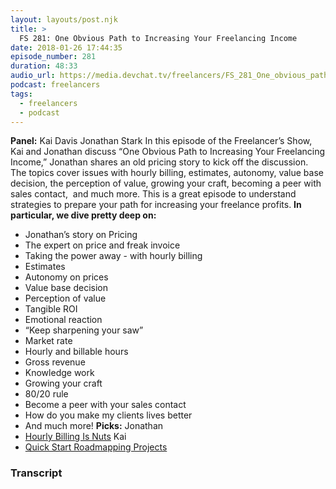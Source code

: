 ```yaml
---
layout: layouts/post.njk
title: >
  FS 281: One Obvious Path to Increasing Your Freelancing Income
date: 2018-01-26 17:44:35
episode_number: 281
duration: 48:33
audio_url: https://media.devchat.tv/freelancers/FS_281_One_obvious_path_to_increasing_your_freelancing_income.mp3
podcast: freelancers
tags:
  - freelancers
  - podcast
---
```


**Panel:** Kai Davis Jonathan Stark In this episode of the Freelancer’s Show, Kai and Jonathan discuss “One Obvious Path to Increasing Your Freelancing Income,” Jonathan shares an old pricing story to kick off the discussion. The topics cover issues with hourly billing, estimates, autonomy, value base decision, the perception of value, growing your craft, becoming a peer with sales contact,&nbsp; and much more. This is a great episode to understand strategies to prepare your path for increasing your freelance profits. **In particular, we dive pretty deep on:&nbsp;**

- Jonathan’s story on Pricing
- The expert on price and freak invoice
- Taking the power away - with hourly billing
- Estimates
- Autonomy on prices
- Value base decision
- Perception of value
- Tangible ROI
- Emotional reaction
- “Keep sharpening your saw”
- Market rate
- Hourly and billable hours
- Gross revenue
- Knowledge work
- Growing your craft
- 80/20 rule
- Become a peer with your sales contact
- How do you make my clients lives better
- And much more!
  **Picks:** Jonathan
- [Hourly Billing Is Nuts](https://hourlybillingisnuts.com)
  Kai
- [Quick Start Roadmapping Projects](https://roadmappingprojects.com)

### Transcript
